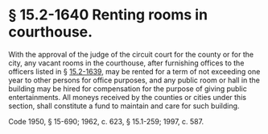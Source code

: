 # § 15.2-1640 Renting rooms in courthouse.

<p>With the approval of the judge of the circuit court for the county or for the city, any vacant rooms in the courthouse, after furnishing offices to the officers listed in § <a href='http://law.lis.virginia.gov/vacode/15.2-1639/'>15.2-1639</a>, may be rented for a term of not exceeding one year to other persons for office purposes, and any public room or hall in the building may be hired for compensation for the purpose of giving public entertainments. All moneys received by the counties or cities under this section, shall constitute a fund to maintain and care for such building.</p><p>Code 1950, § 15-690; 1962, c. 623, § 15.1-259; 1997, c. 587.</p>